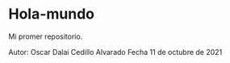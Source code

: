 # Hola-mundo
Mi promer repositorio.

Autor: Oscar Dalai Cedillo Alvarado
Fecha 11 de octubre de 2021
